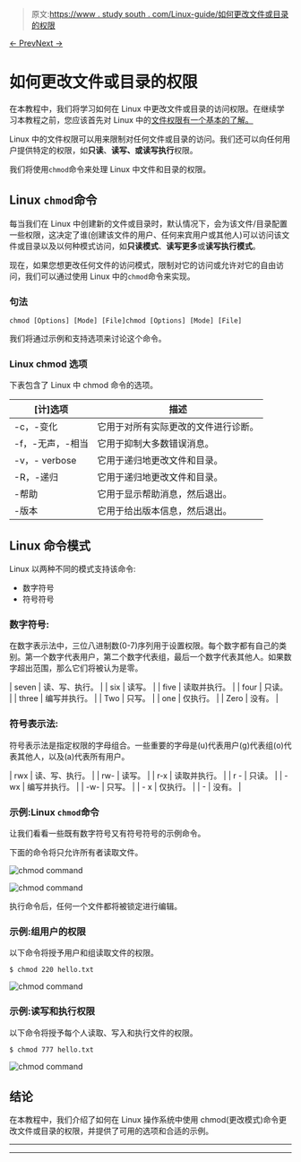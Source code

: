 > 原文:[https://www . study south . com/Linux-guide/如何更改文件或目录的权限](https://www.studytonight.com/linux-guide/how-to-changes-the-permissions-of-a-file-or-directory)

[← Prev](/linux-guide/linux-tail-command "Linux Tail Command")[Next →](/linux-guide/how-to-removes-empty-directories-usinig-rmdir-command "Removes Empty Directories usinig rmdir Command")

# 如何更改文件或目录的权限

在本教程中，我们将学习如何在 Linux 中更改文件或目录的访问权限。在继续学习本教程之前，您应该首先对 Linux 中的[文件权限有一个基本的了解。](https://www.studytonight.com/linux-guide/understanding-file-permissions-in-linux-unix)

Linux 中的文件权限可以用来限制对任何文件或目录的访问。我们还可以向任何用户提供特定的权限，如**只读**、**读写、**或**读写执行**权限。

我们将使用`chmod`命令来处理 Linux 中文件和目录的权限。

## Linux `chmod`命令

每当我们在 Linux 中创建新的文件或目录时，默认情况下，会为该文件/目录配置一些权限，这决定了谁(创建该文件的用户、任何来宾用户或其他人)可以访问该文件或目录以及以何种模式访问，如**只读模式**、**读写更多**或**读写执行模式**。

现在，如果您想更改任何文件的访问模式，限制对它的访问或允许对它的自由访问，我们可以通过使用 Linux 中的`chmod`命令来实现。

### 句法

```
chmod [Options] [Mode] [File]chmod [Options] [Mode] [File]
```

我们将通过示例和支持选项来讨论这个命令。

### Linux chmod 选项

下表包含了 Linux 中 chmod 命令的选项。

| [计]选项 | 描述 |
| --- | --- |
| -c，-变化 | 它用于对所有实际更改的文件进行诊断。 |
| -f，-无声，-相当 | 它用于抑制大多数错误消息。 |
| -v，- verbose | 它用于递归地更改文件和目录。 |
| -R，-递归 | 它用于递归地更改文件和目录。 |
| -帮助 | 它用于显示帮助消息，然后退出。 |
| -版本 | 它用于给出版本信息，然后退出。 |

## Linux 命令模式

Linux 以两种不同的模式支持该命令:

*   数字符号
*   符号符号

### 数字符号:

在数字表示法中，三位八进制数(0-7)序列用于设置权限。每个数字都有自己的类别。第一个数字代表用户，第二个数字代表组，最后一个数字代表其他人。如果数字超出范围，那么它们将被认为是零。

| seven | 读、写、执行。 |
| six | 读写。 |
| five | 读取并执行。 |
| four | 只读。 |
| three | 编写并执行。 |
| Two | 只写。 |
| one | 仅执行。 |
| Zero | 没有。 |

### 符号表示法:

符号表示法是指定权限的字母组合。一些重要的字母是(u)代表用户(g)代表组(o)代表其他人，以及(a)代表所有用户。

| rwx | 读、写、执行。 |
| rw- | 读写。 |
| r-x | 读取并执行。 |
| r - | 只读。 |
| -wx | 编写并执行。 |
| -w- | 只写。 |
| - x | 仅执行。 |
| - | 没有。 |

### 示例:Linux `chmod`命令

让我们看看一些既有数字符号又有符号符号的示例命令。

下面的命令将只允许所有者读取文件。

![chmod command](../Images/c5c1916ba205f0166f1879e2973b0ba9.png)

![chmod command](../Images/f99d7d83f46ed34ff93330b5b2c87816.png)

执行命令后，任何一个文件都将被锁定进行编辑。

### 示例:组用户的权限

以下命令将授予用户和组读取文件的权限。

```
$ chmod 220 hello.txt
```

![chmod command](../Images/68fd7918fafc21a353959edfd270d5f5.png)

### 示例:读写和执行权限

以下命令将授予每个人读取、写入和执行文件的权限。

```
$ chmod 777 hello.txt
```

![chmod command](../Images/005c3524dc482baf2f5b2ac666db8bd2.png)

## 结论

在本教程中，我们介绍了如何在 Linux 操作系统中使用 chmod(更改模式)命令更改文件或目录的权限，并提供了可用的选项和合适的示例。

* * *

* * *